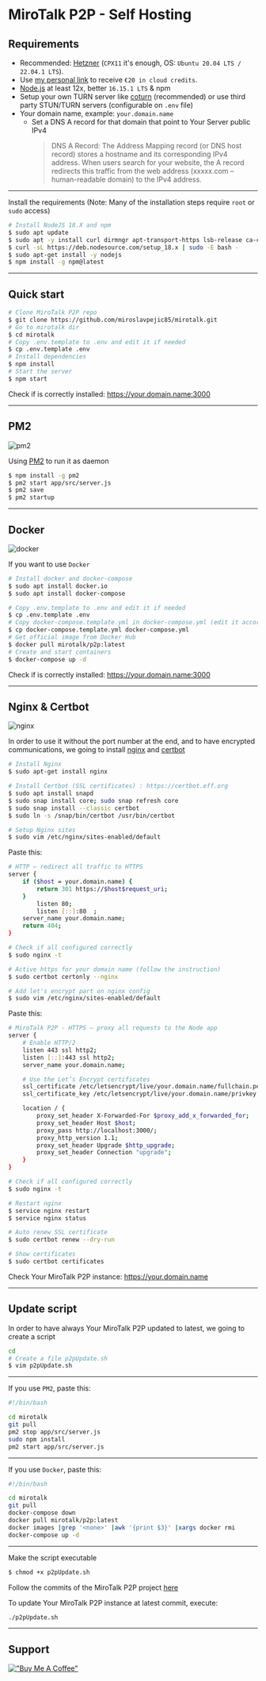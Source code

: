 # MiroTalk P2P - Self Hosting

## Requirements

-   Recommended: [Hetzner](https://www.hetzner.com/cloud) (`CPX11` it's enough, OS: `Ubuntu 20.04 LTS / 22.04.1 LTS`).
-   Use [my personal link](https://hetzner.cloud/?ref=XdRifCzCK3bn) to receive `€⁠20 in cloud credits`.
-   [Node.js](https://nodejs.org/en/) at least 12x, better `16.15.1 LTS` & npm
-   Setup your own TURN server like [coturn](https://github.com/coturn/coturn) (recommended) or use third party STUN/TURN servers (configurable on `.env` file)
-   Your domain name, example: `your.domain.name`
    -   Set a DNS A record for that domain that point to Your Server public IPv4
        > DNS A Record: The Address Mapping record (or DNS host record) stores a hostname and its corresponding IPv4 address. When users search for your website, the A record redirects this traffic from the web address (xxxxx.com – human-readable domain) to the IPv4 address.

---

Install the requirements (Note: Many of the installation steps require `root` or `sudo` access)

```bash
# Install NodeJS 18.X and npm
$ sudo apt update
$ sudo apt -y install curl dirmngr apt-transport-https lsb-release ca-certificates
$ curl -sL https://deb.nodesource.com/setup_18.x | sudo -E bash -
$ sudo apt-get install -y nodejs
$ npm install -g npm@latest
```

---

## Quick start

```bash
# Clone MiroTalk P2P repo
$ git clone https://github.com/miroslavpejic85/mirotalk.git
# Go to mirotalk dir
$ cd mirotalk
# Copy .env.template to .env and edit it if needed
$ cp .env.template .env
# Install dependencies
$ npm install
# Start the server
$ npm start
```

Check if is correctly installed: https://your.domain.name:3000

---

## PM2

![pm2](../public/images/pm2.png)

Using [PM2](https://pm2.keymetrics.io) to run it as daemon

```bash
$ npm install -g pm2
$ pm2 start app/src/server.js
$ pm2 save
$ pm2 startup
```

---

## Docker

![docker](../public/images/docker.png)

If you want to use `Docker`

```bash
# Install docker and docker-compose
$ sudo apt install docker.io
$ sudo apt install docker-compose

# Copy .env.template to .env and edit it if needed
$ cp .env.template .env
# Copy docker-compose.template.yml in docker-compose.yml (edit it according to your needs)
$ cp docker-compose.template.yml docker-compose.yml
# Get official image from Docker Hub
$ docker pull mirotalk/p2p:latest
# Create and start containers
$ docker-compose up -d
```

Check if is correctly installed: https://your.domain.name:3000

---

## Nginx & Certbot

![nginx](../public/images/nginx.png)

In order to use it without the port number at the end, and to have encrypted communications, we going to install [nginx](https://www.nginx.com) and [certbot](https://certbot.eff.org)

```bash
# Install Nginx
$ sudo apt-get install nginx

# Install Certbot (SSL certificates) : https://certbot.eff.org
$ sudo apt install snapd
$ sudo snap install core; sudo snap refresh core
$ sudo snap install --classic certbot
$ sudo ln -s /snap/bin/certbot /usr/bin/certbot

# Setup Nginx sites
$ sudo vim /etc/nginx/sites-enabled/default
```

Paste this:

```bash
# HTTP — redirect all traffic to HTTPS
server {
    if ($host = your.domain.name) {
        return 301 https://$host$request_uri;
    }
        listen 80;
        listen [::]:80  ;
    server_name your.domain.name;
    return 404;
}
```

```bash
# Check if all configured correctly
$ sudo nginx -t

# Active https for your domain name (follow the instruction)
$ sudo certbot certonly --nginx

# Add let's encrypt part on nginx config
$ sudo vim /etc/nginx/sites-enabled/default
```

Paste this:

```bash
# MiroTalk P2P - HTTPS — proxy all requests to the Node app
server {
	# Enable HTTP/2
	listen 443 ssl http2;
	listen [::]:443 ssl http2;
	server_name your.domain.name;

	# Use the Let’s Encrypt certificates
	ssl_certificate /etc/letsencrypt/live/your.domain.name/fullchain.pem;
	ssl_certificate_key /etc/letsencrypt/live/your.domain.name/privkey.pem;

	location / {
		proxy_set_header X-Forwarded-For $proxy_add_x_forwarded_for;
		proxy_set_header Host $host;
		proxy_pass http://localhost:3000/;
		proxy_http_version 1.1;
		proxy_set_header Upgrade $http_upgrade;
		proxy_set_header Connection "upgrade";
	}
}
```

```bash
# Check if all configured correctly
$ sudo nginx -t

# Restart nginx
$ service nginx restart
$ service nginx status

# Auto renew SSL certificate
$ sudo certbot renew --dry-run

# Show certificates
$ sudo certbot certificates
```

Check Your MiroTalk P2P instance: https://your.domain.name

---

## Update script

In order to have always Your MiroTalk P2P updated to latest, we going to create a script

```bash
cd
# Create a file p2pUpdate.sh
$ vim p2pUpdate.sh
```

---

If you use `PM2`, paste this:

```bash
#!/bin/bash

cd mirotalk
git pull
pm2 stop app/src/server.js
sudo npm install
pm2 start app/src/server.js
```

---

If you use `Docker`, paste this:

```bash
#!/bin/bash

cd mirotalk
git pull
docker-compose down
docker pull mirotalk/p2p:latest
docker images |grep '<none>' |awk '{print $3}' |xargs docker rmi
docker-compose up -d
```

---

Make the script executable

```bash
$ chmod +x p2pUpdate.sh
```

Follow the commits of the MiroTalk P2P project [here](https://github.com/miroslavpejic85/mirotalk/commits/master)

To update Your MiroTalk P2P instance at latest commit, execute:

```bash
./p2pUpdate.sh
```

---

## Support

[!["Buy Me A Coffee"](https://www.buymeacoffee.com/assets/img/custom_images/orange_img.png)](https://www.buymeacoffee.com/mirotalk/mirotalk-free-secure-video-calls-chat-screen-sharing)
